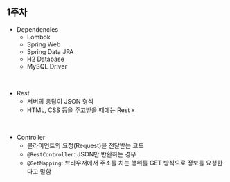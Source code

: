 ## 1주차


+ Dependencies
  + Lombok
  + Spring Web
  + Spring Data JPA
  + H2 Database
  + MySQL Driver  
<br/>
  
+ Rest
  + 서버의 응답이 JSON 형식
  + HTML, CSS 등을 주고받을 때에는 Rest x
<br/>
  
+ Controller
  + 클라이언트의 요청(Request)을 전달받는 코드
  + `@RestController`: JSON만 반환하는 경우
  + `@GetMapping`: 브라우저에서 주소를 치는 행위를 GET 방식으로 정보를 요청한다고 말함
